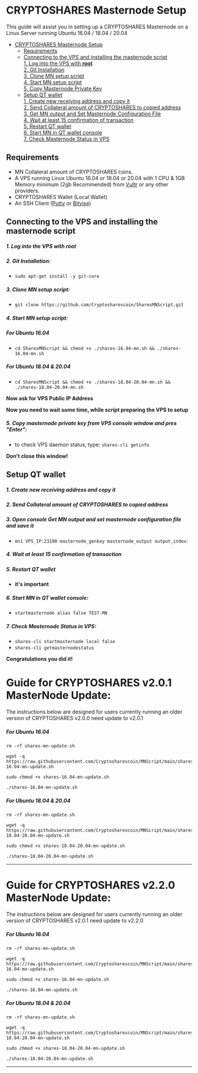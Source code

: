 # CRYPTOSHARES Masternode Setup
This guide will assist you in setting up a CRYPTOSHARES Masternode on a Linux Server running Ubuntu 16.04 / 18.04 / 20.04

- [CRYPTOSHARES Masternode Setup](#cryptoshares-masternode-setup)  
  	* [Requirements](#requirements) 
  * [Connecting to the VPS and installing the masternode script](#Connecting-to-the-VPS-and-installing-the-masternode-script)  
         [1. Log into the VPS with **root**](#1-log-into-the-vps-with-root)  
         [2. Git Installation](#2-git-installation)  
         [3. Clone MN setup script](#3-clone-mn-setup-script)  
         [4. Start MN setup script](#4-start-mn-setup-script)  
         [5. Copy Masternode Private Key](#5-copy-masternode-private-key-from-vps-console-window-and-pres-enter)
  * [Setup QT wallet](#setup-qt-wallet)  
         [1. Create new receiving address and copy it](#1-create-new-receiving-address-and-copy-it)  
	 [2. Send Collateral amount of CRYPTOSHARES to copied address](#2-send-collateral-amount-of-cryptoshares-to-copied-address)  
	 [3. Get MN output and Set Masternode Configuration File](#3-open-console-get-mn-output-and-set-masternode-configuration-file-and-save-it)  
	 [4. Wait at least 15 confirmation of transaction](#4-wait-at-least-15-confirmation-of-transaction)  
         [5. Restart QT wallet](#5-restart-qt-wallet)  
         [6. Start MN in QT wallet console](#6-start-mn-in-qt-wallet-console)  
	 [7. Check Masternode Status in VPS](#7-check-masternode-status-in-vps)  

## Requirements
- MN Collateral amount of CRYPTOSHARES coins.
- A VPS running Linux Ubuntu 16.04 or 18.04 or 20.04 with 1 CPU & 1GB Memory minimum (2gb Recommended) from [Vultr](https://www.vultr.com/?ref=8622028) or any other providers.
- CRYPTOSHARES Wallet (Local Wallet)
- An SSH Client (<a href="https://www.putty.org/" target="_blank">Putty</a> or <a href="https://dl.bitvise.com/BvSshClient-Inst.exe" target="_blank">Bitvise</a>)


## Connecting to the VPS and installing the masternode script

##### 1. Log into the VPS with **root**  

##### 2. Git Installation:  
- ```sudo apt-get install -y git-core```  

##### 3. Clone MN setup script: 
- ```git clone https://github.com/Cryptosharescoin/SharesMNScript.git```  


##### 4. Start MN setup script:
##### For Ubuntu 16.04
- ```cd SharesMNScript && chmod +x ./shares-16.04-mn.sh && ./shares-16.04-mn.sh```
 
##### For Ubuntu 18.04 & 20.04
- ```cd SharesMNScript && chmod +x ./shares-18.04-20.04-mn.sh && ./shares-18.04-20.04-mn.sh```

   
**Now ask for VPS Public IP Address** 

**Now you need to wait some time, while script preparing the VPS to setup**  
##### 5. Copy masternode private key from VPS console window and pres "Enter":


- to check VPS daemon status, type: ```shares-cli getinfo```

**Don't close this window!** 	

## Setup QT wallet
##### 1. Create new receiving address and copy it

##### 2. Send Collateral amount of CRYPTOSHARES to copied address

##### 3. Open console Get MN output and set masternode configuration file and save it
- ```mn1 VPS_IP:23190 masternode_genkey masternode_output output_index```:

##### 4. Wait at least 15 confirmation of transaction

##### 5. Restart QT wallet  
- **it's important**

##### 6. Start MN in QT wallet console:
- ```startmasternode alias false TEST-MN```

##### 7. Check Masternode Status in VPS:
- ```shares-cli startmasternode local false``` 
- ```shares-cli getmasternodestatus```  

**Сongratulations you did it!**


# Guide for CRYPTOSHARES v2.0.1 MasterNode Update:
The instructions below are designed for users currently running an older version of CRYPTOSHARES v2.0.0 need update to v2.0.1

##### For Ubuntu 16.04
```
rm -rf shares-mn-update.sh

wget -q https://raw.githubusercontent.com/Cryptosharescoin/MNScript/main/shares-16.04-mn-update.sh

sudo chmod +x shares-16.04-mn-update.sh

./shares-16.04-mn-update.sh
```

##### For Ubuntu 18.04 & 20.04
```
rm -rf shares-mn-update.sh

wget -q https://raw.githubusercontent.com/Cryptosharescoin/MNScript/main/shares-18.04-20.04-mn-update.sh

sudo chmod +x shares-18.04-20.04-mn-update.sh

./shares-18.04-20.04-mn-update.sh
```

***

# Guide for CRYPTOSHARES v2.2.0 MasterNode Update:

The instructions below are designed for users currently running an older version of CRYPTOSHARES v2.0.1 need update to v2.2.0

##### For Ubuntu 16.04
```
rm -rf shares-mn-update.sh

wget -q https://raw.githubusercontent.com/Cryptosharescoin/MNScript/main/shares-16.04-mn-update.sh

sudo chmod +x shares-16.04-mn-update.sh

./shares-16.04-mn-update.sh
```

##### For Ubuntu 18.04 & 20.04
```
rm -rf shares-mn-update.sh

wget -q https://raw.githubusercontent.com/Cryptosharescoin/MNScript/main/shares-18.04-20.04-mn-update.sh

sudo chmod +x shares-18.04-20.04-mn-update.sh

./shares-18.04-20.04-mn-update.sh
```

***